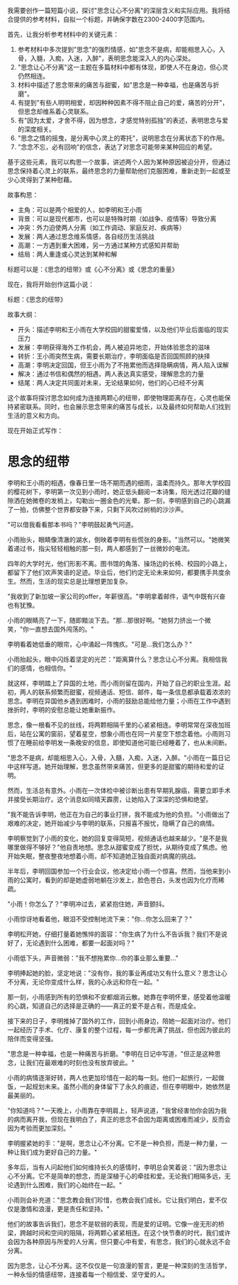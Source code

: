 <ReasoningChainRenderer>

我需要创作一篇短篇小说，探讨"思念让心不分离"的深层含义和实际应用。我将结合提供的参考材料，自拟一个标题，并确保字数在2300-2400字范围内。

首先，让我分析参考材料中的关键元素：

1. 参考材料中多次提到"思念"的强烈情感，如"思念不是病，却能相思入心，入骨，入髓，入痴，入迷，入醉"，表明思念能深入人的内心深处。
2. "思念让心不分离"这一主题在多篇材料中都有体现，即使人不在身边，但心灵仍然相连。
3. 材料中描述了思念带来的痛苦与甜蜜，如"思念是一种幸福，也是痛苦与折磨"。
4. 有提到"有些人明明相爱，却因种种因素不得不阻止自己的爱，痛苦的分开"，但思念却维系着心灵联系。
5. 有"因为太爱，才舍不得，因为想念，才感觉特别孤独"的表述，表明思念与爱的深度相关。
6. "思念之情的摇曳，是分离中心灵上的寄托"，说明思念在分离状态下的作用。
7. "念念不忘，必有回响"的信念，表达了对思念可能带来某种回应的希望。

基于这些元素，我可以构思一个故事，讲述两个人因为某种原因被迫分开，但通过思念保持着心灵上的联系，最终思念的力量帮助他们克服困难，重新走到一起或至少心灵得到了某种慰藉。

故事构思：
- 主角：可以是两个相爱的人，如李明和王小雨
- 背景：可以是现代都市，也可以是特殊时期（如战争、疫情等）导致分离
- 冲突：外力迫使两人分离（如工作调动、家庭反对、疾病等）
- 发展：两人通过思念维系情感，各自经历生活挑战
- 高潮：一方遇到重大困难，另一方通过某种方式感知并帮助
- 结局：两人重逢或心灵达到某种和解

标题可以是：《思念的纽带》或《心不分离》或《思念的重量》

现在，我将开始创作这篇小说：

标题：《思念的纽带》

故事大纲：
- 开头：描述李明和王小雨在大学校园的甜蜜爱情，以及他们毕业后面临的现实压力
- 发展：李明获得海外工作机会，两人被迫异地恋，开始体验思念的滋味
- 转折：王小雨突然生病，需要长期治疗，李明面临是否回国照顾的抉择
- 高潮：李明决定回国，但王小雨为了不拖累他而选择隐瞒病情，两人陷入误解
- 解决：通过书信和偶然的相遇，两人表达真实感受，理解思念的力量
- 结尾：两人决定共同面对未来，无论结果如何，他们的心已经不分离

这个故事将探讨思念如何成为连接两颗心的纽带，即使物理距离存在，心灵也能保持紧密联系。同时，也会展示思念带来的痛苦与成长，以及最终如何帮助人们找到生活的意义和方向。

现在开始正式写作：
</ReasoningChainRenderer>

# 思念的纽带

李明和王小雨的相遇，像春日里一场不期而遇的细雨，温柔而持久。那年大学校园的樱花树下，李明第一次见到小雨时，她正低头翻阅一本诗集，阳光透过花瓣的缝隙洒在她微卷的发梢上，勾勒出一圈金色的光晕。那一刻，李明感到自己的心跳漏了一拍，仿佛整个世界都安静下来，只剩下风吹过树梢的沙沙声。

"可以借我看看那本书吗？"李明鼓起勇气问道。

小雨抬头，眼睛像清澈的湖水，倒映着李明有些慌张的身影。"当然可以。"她微笑着递过书，指尖轻轻相触的那一刻，两人都感到了一丝微妙的电流。

四年的大学时光，他们形影不离。图书馆的角落、操场边的长椅、校园的小路上，都留下了他们欢声笑语的足迹。毕业后，他们约定无论未来如何，都要携手共度余生。然而，生活的现实总是比理想更加复杂。

"我收到了新加坡一家公司的offer，年薪很高。"李明拿着邮件，语气中既有兴奋也有犹豫。

小雨的眼睛亮了一下，随即黯淡下去。"那...那很好啊。"她努力挤出一个微笑，"你一直想去国外闯荡的。"

李明看着她低垂的眼帘，心中涌起一阵愧疚。"可是...我们怎么办？"

小雨抬起头，眼中闪烁着坚定的光芒："距离算什么？思念让心不分离。我相信我们的感情，也相信你。"

就这样，李明踏上了异国的土地，而小雨则留在国内，开始了自己的职业生涯。起初，两人的联系频繁而甜蜜，视频通话、短信、邮件，每一条信息都承载着浓浓的思念。李明在异国他乡遇到困难时，小雨的鼓励总能给他力量；小雨在工作中遇到挫折时，李明的安慰总能让她重新振作。

思念，像一根看不见的丝线，将两颗相隔千里的心紧紧相连。李明常常在深夜加班后，站在公寓的窗前，望着星空，想象小雨也在同一片星空下想念着他。小雨则习惯了在睡前给李明发一条晚安的信息，即使知道他可能已经睡着了，也从未间断。

"思念不是病，却能相思入心，入骨，入髓，入痴，入迷，入醉。"小雨在一篇日记中这样写道。她开始理解，思念虽然带来痛苦，但更多的是甜蜜的期待和爱的证明。

然而，生活总有意外。小雨在一次体检中被诊断出患有早期乳腺癌，需要立即手术并接受长期治疗。这个消息如同晴天霹雳，让她陷入了深深的恐惧和绝望。

"我不能告诉李明，他正在为自己的事业打拼，我不能成为他的负担。"小雨做出了艰难的决定，她开始减少与李明的联系，只报喜不报忧，隐瞒了自己的病情。

李明察觉到了小雨的变化，她的回复变得简短，视频通话也越来越少。"是不是我哪里做得不够好？"他自责地想。思念从甜蜜变成了担忧，从期待变成了焦虑。他开始失眠，整夜整夜地想着小雨，却不知道她正独自面对病魔的挑战。

半年后，李明回国参加一个行业会议，他决定给小雨一个惊喜。然而，当他来到小雨的公寓时，看到的却是她虚弱地躺在沙发上，脸色苍白，头发也因为化疗而稀疏。

"小雨！你怎么了？"李明冲过去，紧紧抱住她，声音颤抖。

小雨惊讶地看着他，眼泪不受控制地流下来："你...你怎么回来了？"

李明松开她，仔细打量着她憔悴的面容："你生病了为什么不告诉我？我们不是说好了，无论遇到什么困难，都要一起面对吗？"

小雨低下头，声音微弱："我不想拖累你...你的事业那么重要..."

李明捧起她的脸，坚定地说："没有你，我的事业再成功又有什么意义？思念让心不分离，无论你变成什么样，我的心永远和你在一起。"

那一刻，小雨感到所有的恐惧和不安都烟消云散。她靠在李明怀里，感受着他温暖的心跳，知道自己的选择是正确的——真正的爱不是占有，而是成全。

接下来的日子，李明推掉了国外的工作，回到小雨身边，陪她一起面对治疗。他们一起经历了手术、化疗、康复的整个过程，每一步都充满了挑战，但也因为彼此的陪伴而变得坚强。

"思念是一种幸福，也是一种痛苦与折磨。"李明在日记中写道，"但正是这种思念，让我们在最艰难的时刻也没有放弃彼此。"

小雨的病情逐渐好转，两人也更加珍惜在一起的每一刻。他们一起旅行，一起做饭，一起规划未来。虽然小雨的身体留下了永久的痕迹，但在李明眼中，她依然是最美丽的。

"你知道吗？"一天晚上，小雨靠在李明肩上，轻声说道，"我曾经害怕你会因为我的病而离开我，但现在我明白了，真正的思念不会因为距离或困难而减少，反而会因为考验而更加深刻。"

李明握紧她的手："是啊，思念让心不分离。它不是一种负担，而是一种力量，一种让我们成为更好自己的力量。"

多年后，当有人问起他们如何维持长久的感情时，李明总会笑着说："因为思念让心不分离。它不是简单的想念，而是深植于心的牵挂和爱。无论我们相隔多远，无论遇到什么困难，我们的心始终在一起。"

小雨则会补充道："思念教会我们珍惜，也教会我们成长。它让我们明白，爱不仅仅是激情和浪漫，更是责任和坚持。"

他们的故事告诉我们，思念不是软弱的表现，而是爱的证明。它像一座无形的桥梁，跨越时间和空间的阻隔，将两颗心紧紧相连。在这个快节奏的时代，我们或许会因为各种原因与所爱的人分离，但只要心中有爱，有思念，我们的心就永远不会分离。

因为思念，让心不分离。这不仅仅是一句浪漫的誓言，更是一种深刻的生活哲学，一种永恒的情感纽带，连接着每一个相信爱、坚守爱的人。
